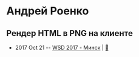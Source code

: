 # Андрей Роенко

## Рендер HTML в PNG на клиенте
- 2017 Oct 21 -- [WSD 2017 - Минск](https://www.youtube.com/watch?v=K51466UUUFY)  | [:notebook:](https://wsd.events/2017/10/21/pres/html-to-png/)  
